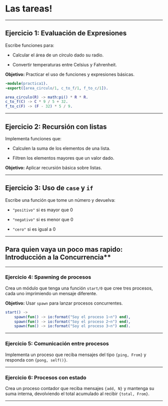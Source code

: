 # Las tareas!

---

## **Ejercicio 1: Evaluación de Expresiones**

Escribe funciones para:

- Calcular el área de un círculo dado su radio.
    
- Convertir temperaturas entre Celsius y Fahrenheit.
    

**Objetivo:** Practicar el uso de funciones y expresiones básicas.

```erlang
-module(practica1).
-export([area_circulo/1, c_to_f/1, f_to_c/1]).

area_circulo(R) -> math:pi() * R * R.
c_to_f(C) -> C * 9 / 5 + 32.
f_to_c(F) -> (F - 32) * 5 / 9.
```

---

## **Ejercicio 2: Recursión con listas**

Implementa funciones que:

- Calculen la suma de los elementos de una lista.
    
- Filtren los elementos mayores que un valor dado.
    

**Objetivo:** Aplicar recursión básica sobre listas.

---

## **Ejercicio 3: Uso de `case` y `if`**

Escribe una función que tome un número y devuelva:

- `"positivo"` si es mayor que 0
    
- `"negativo"` si es menor que 0
    
- `"cero"` si es igual a 0
    

---

## Para quien vaya un poco mas rapido: Introducción a la Concurrencia**

---

### **Ejercicio 4: Spawning de procesos**

Crea un módulo que tenga una función `start/0` que cree tres procesos, cada uno imprimiendo un mensaje diferente.

**Objetivo:** Usar `spawn` para lanzar procesos concurrentes.

```erlang
start() ->
    spawn(fun() -> io:format("Soy el proceso 1~n") end),
    spawn(fun() -> io:format("Soy el proceso 2~n") end),
    spawn(fun() -> io:format("Soy el proceso 3~n") end).
```

---

### **Ejercicio 5: Comunicación entre procesos**

Implementa un proceso que reciba mensajes del tipo `{ping, From}` y responda con `{pong, self()}`.

---

### **Ejercicio 6: Procesos con estado**

Crea un proceso contador que reciba mensajes `{add, N}` y mantenga su suma interna, devolviendo el total acumulado al recibir `{total, From}`.

---
